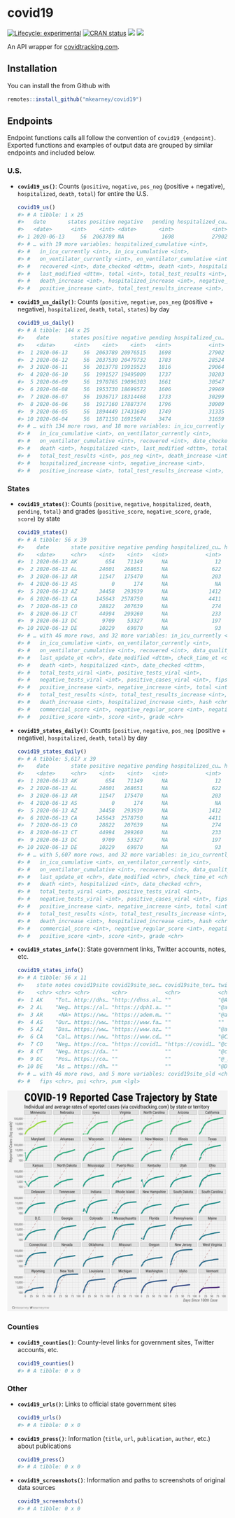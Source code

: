 
<!-- README.md is generated from README.Rmd. Please edit that file -->

# covid19

<!-- badges: start -->

[![Lifecycle:
experimental](https://img.shields.io/badge/lifecycle-experimental-orange.svg)](https://www.tidyverse.org/lifecycle/#experimental)
[![CRAN
status](https://www.r-pkg.org/badges/version/covid19)](https://CRAN.R-project.org/package=covid19)
[![](https://img.shields.io/github/last-commit/mkearney/covid19.svg)](https://github.com/mkearney/covid19/commits/master)
[![](https://img.shields.io/badge/devel%20version-0.0.1-greenyellow.svg)](https://github.com/mkearney/covid19)
<!-- badges: end -->

An API wrapper for [covidtracking.com](https://covidtracking.com/api/).

## Installation

You can install the from Github with

``` r
remotes::install_github("mkearney/covid19")
```

## Endpoints

Endpoint functions calls all follow the convention of
`covid19_{endpoint}`. Exported functions and examples of output data are
grouped by similar endpoints and included below.

### U.S.

  - **`covid19_us()`**: Counts (`positive`, `negative`, `pos_neg`
    (positive + negative), `hospitalized`, `death`, `total`) for entire
    the U.S.
    
    ``` r
    covid19_us()
    #> # A tibble: 1 x 25
    #>   date       states positive negative   pending hospitalized_cu…
    #>   <date>      <int>    <int> <date>       <int>            <int>
    #> 1 2020-06-13     56  2063789 NA            1698            27902
    #> # … with 19 more variables: hospitalized_cumulative <int>,
    #> #   in_icu_currently <int>, in_icu_cumulative <int>,
    #> #   on_ventilator_currently <int>, on_ventilator_cumulative <int>,
    #> #   recovered <int>, date_checked <dttm>, death <int>, hospitalized <int>,
    #> #   last_modified <dttm>, total <int>, total_test_results <int>, pos_neg <int>,
    #> #   death_increase <int>, hospitalized_increase <int>, negative_increase <int>,
    #> #   positive_increase <int>, total_test_results_increase <int>, hash <chr>
    ```

  - **`covid19_us_daily()`**: Counts (`positive`, `negative`, `pos_neg`
    (positive + negative), `hospitalized`, `death`, `total`, `states`)
    by day
    
    ``` r
    covid19_us_daily()
    #> # A tibble: 144 x 25
    #>    date       states positive negative pending hospitalized_cu… hospitalized_cu…
    #>    <date>      <int>    <int>    <int>   <int>            <int>            <int>
    #>  1 2020-06-13     56  2063789 20976515    1698            27902           224420
    #>  2 2020-06-12     56  2037530 20479732    1783            28524           223281
    #>  3 2020-06-11     56  2013778 19919523    1816            29064           221983
    #>  4 2020-06-10     56  1991527 19495009    1737            30203           220602
    #>  5 2020-06-09     56  1970765 19096303    1661            30547           219089
    #>  6 2020-06-08     56  1953730 18699572    1606            29969           217581
    #>  7 2020-06-07     56  1936717 18314468    1733            30299           216906
    #>  8 2020-06-06     56  1917160 17887374    1796            30909           216259
    #>  9 2020-06-05     56  1894449 17431649    1749            31335           215252
    #> 10 2020-06-04     56  1871150 16915074    3474            31659           213812
    #> # … with 134 more rows, and 18 more variables: in_icu_currently <int>,
    #> #   in_icu_cumulative <int>, on_ventilator_currently <int>,
    #> #   on_ventilator_cumulative <int>, recovered <int>, date_checked <dttm>,
    #> #   death <int>, hospitalized <int>, last_modified <dttm>, total <int>,
    #> #   total_test_results <int>, pos_neg <int>, death_increase <int>,
    #> #   hospitalized_increase <int>, negative_increase <int>,
    #> #   positive_increase <int>, total_test_results_increase <int>, hash <chr>
    ```

### States

  - **`covid19_states()`**: Counts (`positive`, `negative`,
    `hospitalized`, `death`, `pending`, `total`) and grades
    (`positive_score`, `negative_score`, `grade`, `score`) by state
    
    ``` r
    covid19_states()
    #> # A tibble: 56 x 39
    #>    date       state positive negative pending hospitalized_cu… hospitalized_cu…
    #>    <date>     <chr>    <int>    <int>   <int>            <int>            <int>
    #>  1 2020-06-13 AK         654    71149      NA               12               NA
    #>  2 2020-06-13 AL       24601   268651      NA              622             2241
    #>  3 2020-06-13 AR       11547   175470      NA              203              979
    #>  4 2020-06-13 AS           0      174      NA               NA               NA
    #>  5 2020-06-13 AZ       34458   293939      NA             1412             3692
    #>  6 2020-06-13 CA      145643  2578750      NA             4411               NA
    #>  7 2020-06-13 CO       28822   207639      NA              274             5234
    #>  8 2020-06-13 CT       44994   299260      NA              233             9912
    #>  9 2020-06-13 DC        9709    53327      NA              197               NA
    #> 10 2020-06-13 DE       10229    69870      NA               93               NA
    #> # … with 46 more rows, and 32 more variables: in_icu_currently <int>,
    #> #   in_icu_cumulative <int>, on_ventilator_currently <int>,
    #> #   on_ventilator_cumulative <int>, recovered <int>, data_quality_grade <chr>,
    #> #   last_update_et <chr>, date_modified <dttm>, check_time_et <chr>,
    #> #   death <int>, hospitalized <int>, date_checked <dttm>,
    #> #   total_tests_viral <int>, positive_tests_viral <int>,
    #> #   negative_tests_viral <int>, positive_cases_viral <int>, fips <chr>,
    #> #   positive_increase <int>, negative_increase <int>, total <int>,
    #> #   total_test_results <int>, total_test_results_increase <int>, pos_neg <int>,
    #> #   death_increase <int>, hospitalized_increase <int>, hash <chr>,
    #> #   commercial_score <int>, negative_regular_score <int>, negative_score <int>,
    #> #   positive_score <int>, score <int>, grade <chr>
    ```

  - **`covid19_states_daily()`**: Counts (`positive`, `negative`,
    `pos_neg` (positive + negative), `hospitalized`, `death`, `total`)
    by day
    
    ``` r
    covid19_states_daily()
    #> # A tibble: 5,617 x 39
    #>    date       state positive negative pending hospitalized_cu… hospitalized_cu…
    #>    <date>     <chr>    <int>    <int>   <int>            <int>            <int>
    #>  1 2020-06-13 AK         654    71149      NA               12               NA
    #>  2 2020-06-13 AL       24601   268651      NA              622             2241
    #>  3 2020-06-13 AR       11547   175470      NA              203              979
    #>  4 2020-06-13 AS           0      174      NA               NA               NA
    #>  5 2020-06-13 AZ       34458   293939      NA             1412             3692
    #>  6 2020-06-13 CA      145643  2578750      NA             4411               NA
    #>  7 2020-06-13 CO       28822   207639      NA              274             5234
    #>  8 2020-06-13 CT       44994   299260      NA              233             9912
    #>  9 2020-06-13 DC        9709    53327      NA              197               NA
    #> 10 2020-06-13 DE       10229    69870      NA               93               NA
    #> # … with 5,607 more rows, and 32 more variables: in_icu_currently <int>,
    #> #   in_icu_cumulative <int>, on_ventilator_currently <int>,
    #> #   on_ventilator_cumulative <int>, recovered <int>, data_quality_grade <chr>,
    #> #   last_update_et <chr>, date_modified <chr>, check_time_et <chr>,
    #> #   death <int>, hospitalized <int>, date_checked <chr>,
    #> #   total_tests_viral <int>, positive_tests_viral <int>,
    #> #   negative_tests_viral <int>, positive_cases_viral <int>, fips <chr>,
    #> #   positive_increase <int>, negative_increase <int>, total <int>,
    #> #   total_test_results <int>, total_test_results_increase <int>, pos_neg <int>,
    #> #   death_increase <int>, hospitalized_increase <int>, hash <chr>,
    #> #   commercial_score <int>, negative_regular_score <int>, negative_score <int>,
    #> #   positive_score <int>, score <int>, grade <chr>
    ```

  - **`covid19_states_info()`**: State government links, Twitter
    accounts, notes, etc.
    
    ``` r
    covid19_states_info()
    #> # A tibble: 56 x 11
    #>    state notes covid19site covid19site_sec… covid19site_ter… twitter
    #>    <chr> <chr> <chr>       <chr>            <chr>            <chr>  
    #>  1 AK    "Tot… http://dhs… "http://dhss.al… ""               "@Alas…
    #>  2 AL    "Neg… https://al… "https://dph1.a… ""               "@alpu…
    #>  3 AR     <NA> https://ww… "https://adem.m… ""               "@adhp…
    #>  4 AS    "Our… https://ww… "https://www.fa… ""               ""     
    #>  5 AZ    "Das… https://ww… "https://www.az… ""               "@azdh…
    #>  6 CA    "Cal… https://ww… "https://www.cd… ""               "@CAPu…
    #>  7 CO    "Neg… https://co… "https://covid1… "https://covid1… "@cdph…
    #>  8 CT    "Neg… https://da… ""               ""               "@ctdp…
    #>  9 DC    "Pos… https://co… ""               ""               "@_DCH…
    #> 10 DE    "As … https://dh… ""               ""               "@Dela…
    #> # … with 46 more rows, and 5 more variables: covid19site_old <chr>, name <chr>,
    #> #   fips <chr>, pui <chr>, pum <lgl>
    ```

![](man/figures/README-state-trajectories.png)

### Counties

  - **`covid19_counties()`**: County-level links for government sites,
    Twitter accounts, etc.
    
    ``` r
    covid19_counties()
    #> # A tibble: 0 x 0
    ```

### Other

  - **`covid19_urls()`**: Links to official state government sites
    
    ``` r
    covid19_urls()
    #> # A tibble: 0 x 0
    ```

  - **`covid19_press()`**: Information (`title`, `url`, `publication`,
    `author`, etc.) about publications
    
    ``` r
    covid19_press()
    #> # A tibble: 0 x 0
    ```

  - **`covid19_screenshots()`**: Information and paths to screenshots of
    original data sources
    
    ``` r
    covid19_screenshots()
    #> # A tibble: 0 x 0
    ```
